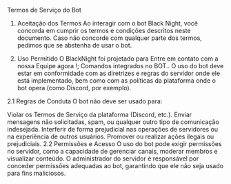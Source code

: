 Termos de Serviço do Bot
1. Aceitação dos Termos
Ao interagir com o bot Black Night, você concorda em cumprir os termos e condições descritos neste documento. Caso não concorde com qualquer parte dos termos, pedimos que se abstenha de usar o bot.

2. Uso Permitido
O BlackNight foi projetado para Entre em contato com a nossa Equipe agora !; Comandos integrados no BOT.. O uso do bot deve estar em conformidade com as diretrizes e regras do servidor onde ele está implementado, bem como com as políticas da plataforma onde o bot opera (como Discord, por exemplo).

2.1 Regras de Conduta
O bot não deve ser usado para:

Violar os Termos de Serviço da plataforma (Discord, etc.).
Enviar mensagens não solicitadas, spam, ou qualquer outro tipo de comunicação indesejada.
Interferir de forma prejudicial nas operações de servidores ou na experiência de outros usuários.
Promover ou realizar ações ilegais ou prejudiciais.
2.2 Permissões e Acesso
O uso do bot pode exigir permissões no servidor, como a capacidade de gerenciar canais, moderar membros e visualizar conteúdo. O administrador do servidor é responsável por conceder permissões adequadas ao bot, garantindo que ele não seja usado para fins maliciosos.
